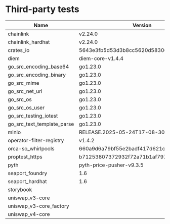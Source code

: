 # Third-party tests

| Name                       | Version                                  | Framework | Full | Linux | macOS | Windows | Partition |
| -------------------------- | ---------------------------------------- | --------- | ---- | ----- | ----- | ------- | --------- |
| chainlink                  | v2.24.0                                  |           |      | X     | X     | X       | 0         |
| chainlink_hardhat          | v2.24.0                                  | hardhat   |      | X     | X     | X       | 0         |
| crates_io                  | 5643e3fb5d53d3b8cc5620d583068ae17e82b5c3 |           |      | X     | X     | X       | 0         |
| diem                       | diem-core-v1.4.4                         |           |      | X     | X     | X       | 1         |
| go_src_encoding_base64     | go1.23.0                                 | go        | X    | X     | X     | X       | 0         |
| go_src_encoding_binary     | go1.23.0                                 | go        | X    | X     | X     |         | 0         |
| go_src_mime                | go1.23.0                                 | go        | X    | X     | X     |         | 0         |
| go_src_net_url             | go1.23.0                                 | go        | X    | X     | X     | X       | 0         |
| go_src_os                  | go1.23.0                                 | go        | X    | X     | X     |         | 0         |
| go_src_os_user             | go1.23.0                                 | go        | X    | X     |       |         | 1         |
| go_src_testing_iotest      | go1.23.0                                 | go        | X    | X     | X     | X       | 1         |
| go_src_text_template_parse | go1.23.0                                 | go        | X    | X     | X     | X       | 1         |
| minio                      | RELEASE.2025-05-24T17-08-30Z             |           |      | X     | X     | X       | 1         |
| operator-filter-registry   | v1.4.2                                   |           |      | X     | X     | X       | 0         |
| orca-so_whirlpools         | 660a9d6a79bf55e2badf417d621c63b023c4b67e | anchor    | X    | X     |       |         | 2         |
| proptest_https             | b71253807372932f72a71b1af7975371a41e7c88 |           | X    | X     | X     | X       | 0         |
| pyth                       | pyth-price-pusher-v9.3.5                 | anchor    |      | X     | X     |         | 0         |
| seaport_foundry            | 1.6                                      | foundry   | X    | X     | X     | X       | 1         |
| seaport_hardhat            | 1.6                                      | hardhat   |      | X     | X     | X       | 1         |
| storybook                  |                                          |           | X    | X     | X     |         | 0         |
| uniswap_v3-core            |                                          |           |      | X     | X     | X       | 0         |
| uniswap_v3-core_factory    |                                          |           | X    | X     | X     | X       | 1         |
| uniswap_v4-core            |                                          |           | X    | X     | X     |         | 0         |
